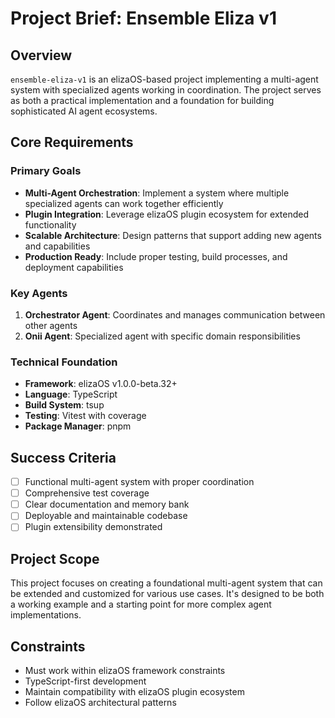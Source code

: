 # Project Brief: Ensemble Eliza v1

## Overview
`ensemble-eliza-v1` is an elizaOS-based project implementing a multi-agent system with specialized agents working in coordination. The project serves as both a practical implementation and a foundation for building sophisticated AI agent ecosystems.

## Core Requirements

### Primary Goals
- **Multi-Agent Orchestration**: Implement a system where multiple specialized agents can work together efficiently
- **Plugin Integration**: Leverage elizaOS plugin ecosystem for extended functionality
- **Scalable Architecture**: Design patterns that support adding new agents and capabilities
- **Production Ready**: Include proper testing, build processes, and deployment capabilities

### Key Agents
1. **Orchestrator Agent**: Coordinates and manages communication between other agents
2. **Onii Agent**: Specialized agent with specific domain responsibilities

### Technical Foundation
- **Framework**: elizaOS v1.0.0-beta.32+
- **Language**: TypeScript
- **Build System**: tsup
- **Testing**: Vitest with coverage
- **Package Manager**: pnpm

## Success Criteria
- [ ] Functional multi-agent system with proper coordination
- [ ] Comprehensive test coverage
- [ ] Clear documentation and memory bank
- [ ] Deployable and maintainable codebase
- [ ] Plugin extensibility demonstrated

## Project Scope
This project focuses on creating a foundational multi-agent system that can be extended and customized for various use cases. It's designed to be both a working example and a starting point for more complex agent implementations.

## Constraints
- Must work within elizaOS framework constraints
- TypeScript-first development
- Maintain compatibility with elizaOS plugin ecosystem
- Follow elizaOS architectural patterns 